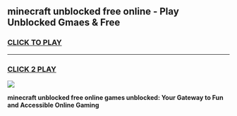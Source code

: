 
## minecraft unblocked free online - Play Unblocked Gmaes & Free
<h3>
<a href="https://news.freeplayer.one?title=minecraft_unblocked_free_online&ref=23F">CLICK TO PLAY</a></h3>
<hr>

<h3>
<a href="https://news.freeplayer.one?title=minecraft_unblocked_free_online&ref=23F">CLICK 2 PLAY</a>
  
</h3>

<a href="https://news.freeplayer.one?title=minecraft_unblocked_free_online&ref=23F/"><img src="https://clearcache.store/games.png"></a>


**minecraft unblocked free online games unblocked: Your Gateway to Fun and Accessible Online Gaming**
